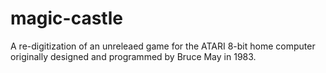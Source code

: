 # magic-castle
A re-digitization of an unreleaed game for the ATARI 8-bit home computer originally designed and programmed by Bruce May in 1983. 
